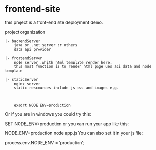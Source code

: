 # frontend-site

this project is a front-end site deployment demo.

project organization

	|- backendServer
		java or .net server or others 
		data api provider

	|- frontendServer
		node server ,whith html template render here.
		this most function is to render html page ues api data and node template

	|- staticServer
		nginx server
		static rescources include js css and images e,g.



		export NODE_ENV=production
Or if you are in windows you could try this:

SET NODE_ENV=production
or you can run your app like this:

NODE_ENV=production node app.js
You can also set it in your js file:

process.env.NODE_ENV = 'production';